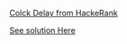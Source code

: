 [Colck Delay from HackeRank](https://www.hackerrank.com/contests/hourrank-28/challenges/clock-delay)

[See solution Here](https://github.com/Avi-1996/100-Days-Code-Challenge/blob/master/100DayCode/Day63/Ques1.py)
